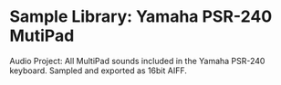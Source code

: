 # Sample Library: Yamaha PSR-240 MutiPad

Audio Project: All MultiPad sounds included in the Yamaha PSR-240 keyboard. Sampled and exported as 16bit AIFF.
